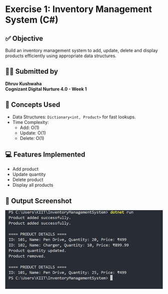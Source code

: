 # Exercise 1: Inventory Management System (C#)

## ✅ Objective
Build an inventory management system to add, update, delete and display products efficiently using appropriate data structures.

## 👨‍💻 Submitted by
**Dhruv Kushwaha**  
**Cognizant Digital Nurture 4.0 - Week 1**

## 🧠 Concepts Used
- Data Structures: `Dictionary<int, Product>` for fast lookups.
- Time Complexity:
  - Add: O(1)
  - Update: O(1)
  - Delete: O(1)

## 💻 Features Implemented
- Add product
- Update quantity
- Delete product
- Display all products

## 📸 Output Screenshot
![Output](./Output/Output.jpg)
